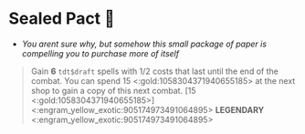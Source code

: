 # **Sealed Pact** 🧪
- *You arent sure why, but somehow this small package of paper is compelling you to purchase more of itself*

> Gain __6__ `tdt$draft` spells with 1/2 costs that last until the end of the combat. You can spend 15 <:gold:1058304371940655185> at the next shop to gain a copy of this next combat. [15 <:gold:1058304371940655185>]
<:engram_yellow_exotic:905174973491064895> __LEGENDARY__ <:engram_yellow_exotic:905174973491064895>
